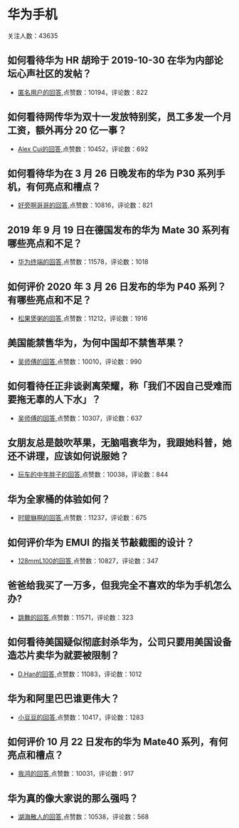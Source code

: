 #  华为手机 
关注人数：43635
## 如何看待华为 HR 胡玲于 2019-10-30 在华为内部论坛心声社区的发帖？
- [匿名用户的回答](https://www.zhihu.com/question/353381490/answer/876923872),点赞数：10194，评论数：822
## 如何看待网传华为双十一发放特别奖，员工多发一个月工资，额外再分 20 亿一事？
- [Alex Cui的回答](https://www.zhihu.com/question/355308200/answer/890611395),点赞数：10452，评论数：692
## 如何看待华为在 3 月 26 日晚发布的华为 P30 系列手机，有何亮点和槽点？
- [好旁啊哥哥的回答](https://www.zhihu.com/question/317361761/answer/633265222),点赞数：10816，评论数：821
## 2019 年 9 月 19 日在德国发布的华为 Mate 30 系列有哪些亮点和不足？
- [华为终端的回答](https://www.zhihu.com/question/346762535/answer/829172199),点赞数：11578，评论数：1018
## 如何评价 2020 年 3 月 26 日发布的华为 P40 系列？有哪些亮点和不足？
- [松果煲粥的回答](https://www.zhihu.com/question/382731837/answer/1107000967),点赞数：11212，评论数：1916
## 美国能禁售华为，为何中国却不禁售苹果？
- [吴师傅的回答](https://www.zhihu.com/question/398907816/answer/1277041489),点赞数：10010，评论数：990
## 如何看待任正非谈剥离荣耀，称「我们不因自己受难而要拖无辜的人下水」？
- [吴师傅的回答](https://www.zhihu.com/question/432144366/answer/1597391875),点赞数：10307，评论数：637
## 女朋友总是鼓吹苹果，无脑唱衰华为，我跟她科普，她还不讲理，应该如何说服她？
- [玩车的中年胖子的回答](https://www.zhihu.com/question/472234485/answer/-2118151636),点赞数：10038，评论数：844
## 华为全家桶的体验如何？
- [时貔貅啊的回答](https://www.zhihu.com/question/338415999/answer/777979954),点赞数：11237，评论数：675
## 如何评价华为 EMUI 的指关节敲截图的设计？
- [128mmL100的回答](https://www.zhihu.com/question/316667273/answer/627489062),点赞数：10827，评论数：347
## 爸爸给我买了一万多，但我完全不喜欢的华为手机怎么办?
- [跳舞的回答](https://www.zhihu.com/question/516388958/answer/-1877697196),点赞数：11571，评论数：323
## 如何看待美国疑似彻底封杀华为，公司只要用美国设备造芯片卖华为就要被限制？
- [D.Han的回答](https://www.zhihu.com/question/395075061/answer/1225434325),点赞数：11083，评论数：1012
## 华为和阿里巴巴谁更伟大？
- [小豆豆的回答](https://www.zhihu.com/question/383804091/answer/1256244192),点赞数：10417，评论数：1283
## 如何评价 10 月 22 日发布的华为 Mate40 系列，有何亮点和槽点？
- [我鸿的回答](https://www.zhihu.com/question/426650544/answer/1537133728),点赞数：10031，评论数：917
## 华为真的像大家说的那么强吗？
- [湖海散人的回答](https://www.zhihu.com/question/375412575/answer/1065199578),点赞数：10538，评论数：568
